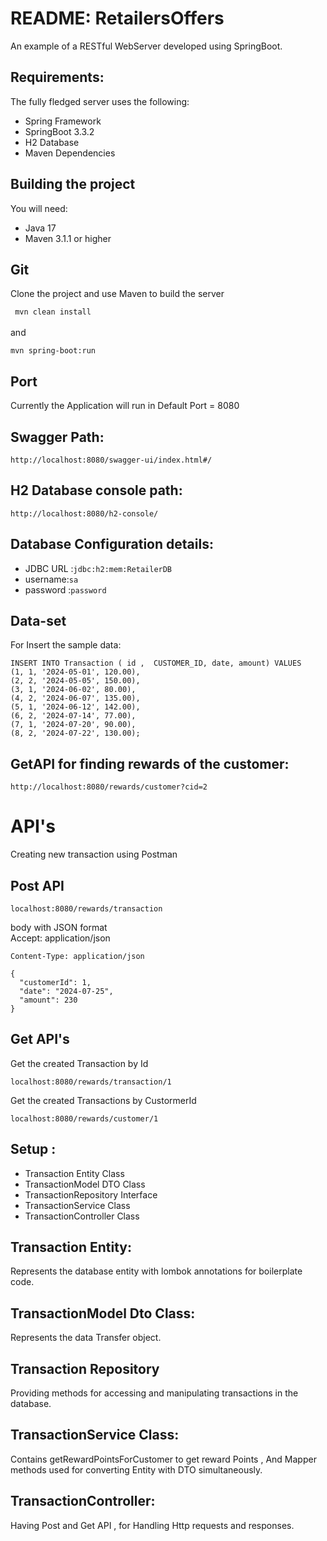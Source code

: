 # README: RetailersOffers

An example of a RESTful WebServer developed using SpringBoot.

## Requirements:
The fully fledged server uses the following:

* Spring Framework 
* SpringBoot 3.3.2
* H2 Database
* Maven Dependencies

## Building the project
You will need:

* Java 17
* Maven 3.1.1 or higher
  
## Git
Clone the project and use Maven to build the server

```  mvn clean install ``` <br>
<br>
and 
<br>

``` mvn spring-boot:run ```

## Port
Currently the Application will run in Default Port = 8080

## Swagger Path:
``` http://localhost:8080/swagger-ui/index.html#/ ```

## H2 Database console path:
``` http://localhost:8080/h2-console/ ```

## Database Configuration details:
* JDBC URL :``` jdbc:h2:mem:RetailerDB ```
* username:``` sa ```
* password :``` password ```

## Data-set
For Insert the sample data: 

```
INSERT INTO Transaction ( id ,  CUSTOMER_ID, date, amount) VALUES 
(1, 1, '2024-05-01', 120.00),
(2, 2, '2024-05-05', 150.00),
(3, 1, '2024-06-02', 80.00),
(4, 2, '2024-06-07', 135.00),
(5, 1, '2024-06-12', 142.00),
(6, 2, '2024-07-14', 77.00),
(7, 1, '2024-07-20', 90.00),
(8, 2, '2024-07-22', 130.00);
```
## GetAPI for finding rewards of the customer:

``` http://localhost:8080/rewards/customer?cid=2 ```

# API's
Creating new transaction using Postman

## Post API
``` localhost:8080/rewards/transaction ```

body with JSON format <br>
Accept: application/json <br>

``` Content-Type: application/json ```

```
{
  "customerId": 1,
  "date": "2024-07-25",
  "amount": 230
}
```


## Get API's

Get the created Transaction by Id

``` localhost:8080/rewards/transaction/1 ```



Get the created Transactions by CustormerId

``` localhost:8080/rewards/customer/1 ```


## Setup :
* Transaction Entity Class
* TransactionModel DTO Class
* TransactionRepository Interface
* TransactionService Class
* TransactionController Class

## Transaction Entity:
Represents the database entity with lombok annotations for boilerplate code.

## TransactionModel Dto Class:
Represents the data Transfer object.

## Transaction Repository
Providing methods for accessing and manipulating transactions in the database.

## TransactionService Class:
Contains getRewardPointsForCustomer to get reward Points , And Mapper methods used for converting Entity with DTO simultaneously.

## TransactionController:
Having Post and Get API , for Handling Http requests and responses.

